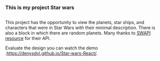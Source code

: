 ### This is my project Star wars<h2>
  
This project has the opportunity to view the planets, star ships,
and characters that were in Star Wars with their minimal description.
There is also a block in which there are random planets. 
Many thanks to [SWAPI resource](https://swapi.co/) for their API.


Evaluate the design you can watch the demo .https://denysdvl.github.io/Star-wars-React/.
